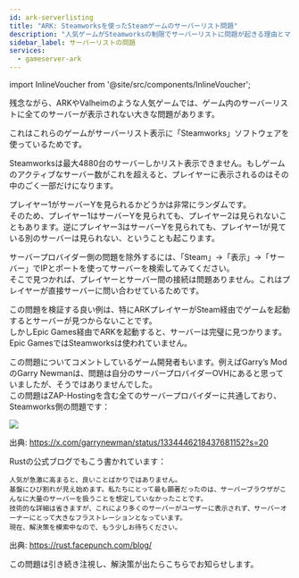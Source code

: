 ```yaml
---
id: ark-serverlisting
title: "ARK: Steamworksを使ったSteamゲームのサーバーリスト問題"
description: "人気ゲームがSteamworksの制限でサーバーリストに問題が起きる理由とマルチプレイ体験への影響 → 今すぐチェック"
sidebar_label: サーバーリストの問題
services:
  - gameserver-ark
---
```


import InlineVoucher from '@site/src/components/InlineVoucher';

<InlineVoucher />

残念ながら、ARKやValheimのような人気ゲームでは、ゲーム内のサーバーリストに全てのサーバーが表示されない大きな問題があります。

これはこれらのゲームがサーバーリスト表示に「Steamworks」ソフトウェアを使っているためです。

Steamworksは最大4880台のサーバーしかリスト表示できません。もしゲームのアクティブなサーバー数がこれを超えると、プレイヤーに表示されるのはその中のごく一部だけになります。

プレイヤー1がサーバーYを見られるかどうかは非常にランダムです。  
そのため、プレイヤー1はサーバーYを見られても、プレイヤー2は見られないこともあります。逆にプレイヤー3はサーバーYを見られても、プレイヤー1が見ている別のサーバーは見られない、ということも起こります。

サーバープロバイダー側の問題を除外するには、「Steam」→「表示」→「サーバー」でIPとポートを使ってサーバーを検索してみてください。  
そこで見つかれば、プレイヤーとサーバー間の接続は問題ありません。これはプレイヤーが直接サーバーに問い合わせているためです。

この問題を検証する良い例は、特にARKプレイヤーがSteam経由でゲームを起動するとサーバーが見つからないことです。  
しかしEpic Games経由でARKを起動すると、サーバーは完璧に見つかります。Epic GamesではSteamworksは使われていません。

この問題についてコメントしているゲーム開発者もいます。例えばGarry’s ModのGarry Newmanは、問題は自分のサーバープロバイダーOVHにあると思っていましたが、そうではありませんでした。  
この問題はZAP-Hostingを含む全てのサーバープロバイダーに共通しており、Steamworks側の問題です：

![](https://screensaver01.zap-hosting.com/index.php/s/M6DkmBYCjLsPBeW/preview)

出典: https://x.com/garrynewman/status/1334446218437681152?s=20

Rustの公式ブログでもこう書かれています：

```
人気が急激に高まると、良いことばかりではありません。  
基盤にひび割れが見え始めます。私たちにとって最も顕著だったのは、サーバーブラウザがこんなに大量のサーバーを扱うことを想定していなかったことです。  
技術的な詳細は省きますが、これにより多くのサーバーがユーザーに表示されず、サーバーオーナーにとって大きなフラストレーションとなっています。  
現在、解決策を模索中なので、もう少しお待ちください。
```

出典: https://rust.facepunch.com/blog/

この問題は引き続き注視し、解決策が出たらこちらでお知らせします。

<InlineVoucher />